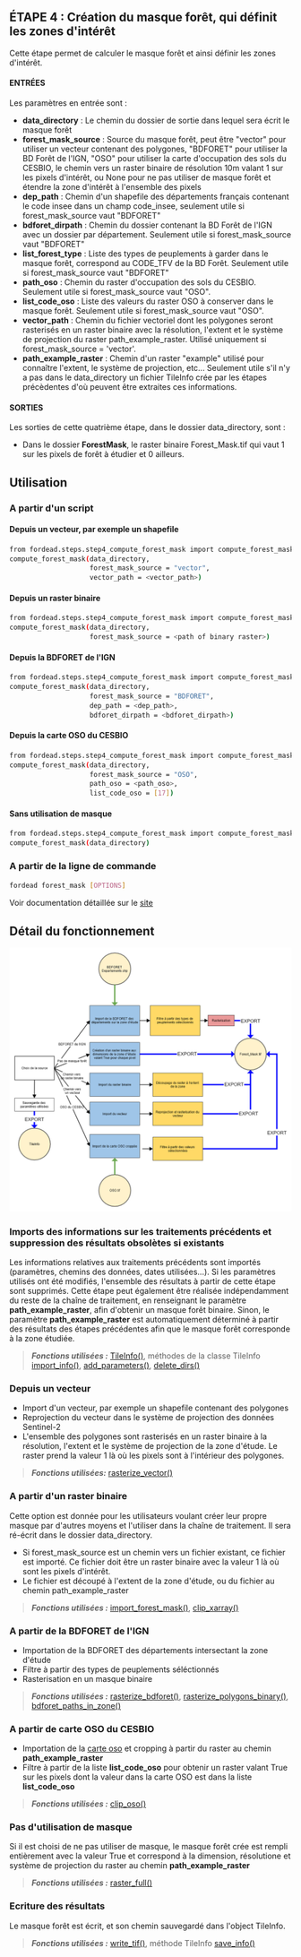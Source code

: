 ## ÉTAPE 4 : Création du masque forêt, qui définit les zones d'intérêt
Cette étape permet de calculer le masque forêt et ainsi définir les zones d'intérêt.

#### ENTRÉES
Les paramètres en entrée sont :
- **data_directory** : Le chemin du dossier de sortie dans lequel sera écrit le masque forêt
- **forest_mask_source** : Source du masque forêt, peut être "vector" pour utiliser un vecteur contenant des polygones, "BDFORET" pour utiliser la BD Forêt de l'IGN,  "OSO" pour utiliser la carte d'occupation des sols du CESBIO, le chemin vers un raster binaire de résolution 10m valant 1 sur les pixels d'intérêt, ou None pour ne pas utiliser de masque forêt et étendre la zone d'intérêt à l'ensemble des pixels
- **dep_path** : Chemin d'un shapefile des départements français contenant le code insee dans un champ code_insee, seulement utile si forest_mask_source vaut "BDFORET"
- **bdforet_dirpath** : Chemin du dossier contenant la BD Forêt de l'IGN avec un dossier par département. Seulement utile si forest_mask_source vaut "BDFORET"
- **list_forest_type** : Liste des types de peuplements à garder dans le masque forêt, correspond au CODE_TFV de la BD Forêt. Seulement utile si forest_mask_source vaut "BDFORET"
- **path_oso** : Chemin du raster d'occupation des sols du CESBIO. Seulement utile si forest_mask_source vaut "OSO".
- **list_code_oso** : Liste des valeurs du raster OSO à conserver dans le masque forêt. Seulement utile si forest_mask_source vaut "OSO".
- **vector_path** : Chemin du fichier vectoriel dont les polygones seront rasterisés en un raster binaire avec la résolution, l'extent et le système de projection du raster path_example_raster. Utilisé uniquement si forest_mask_source = 'vector'.
- **path_example_raster** : Chemin d'un raster "example" utilisé pour connaître l'extent, le système de projection, etc... Seulement utile s'il n'y a pas dans le data_directory un fichier TileInfo crée par les étapes précèdentes d'où peuvent être extraites ces informations.

#### SORTIES
Les sorties de cette quatrième étape, dans le dossier data_directory, sont :
- Dans le dossier **ForestMask**, le raster binaire Forest_Mask.tif qui vaut 1 sur les pixels de forêt à étudier et 0 ailleurs.

## Utilisation
### A partir d'un script

#### Depuis un vecteur, par exemple un shapefile
```bash
from fordead.steps.step4_compute_forest_mask import compute_forest_mask
compute_forest_mask(data_directory, 
                    forest_mask_source = "vector", 
                    vector_path = <vector_path>)
```
#### Depuis un raster binaire
```bash
from fordead.steps.step4_compute_forest_mask import compute_forest_mask
compute_forest_mask(data_directory, 
                    forest_mask_source = <path of binary raster>)
```

#### Depuis la BDFORET de l'IGN
```bash
from fordead.steps.step4_compute_forest_mask import compute_forest_mask
compute_forest_mask(data_directory, 
                    forest_mask_source = "BDFORET", 
                    dep_path = <dep_path>,
                    bdforet_dirpath = <bdforet_dirpath>)
```
#### Depuis la carte OSO du CESBIO
```bash
from fordead.steps.step4_compute_forest_mask import compute_forest_mask
compute_forest_mask(data_directory, 
                    forest_mask_source = "OSO", 
                    path_oso = <path_oso>,
                    list_code_oso = [17])
```
#### Sans utilisation de masque
```bash
from fordead.steps.step4_compute_forest_mask import compute_forest_mask
compute_forest_mask(data_directory)
```

### A partir de la ligne de commande

```bash
fordead forest_mask [OPTIONS]
```

Voir documentation détaillée sur le [site](https://fordead.gitlab.io/fordead_package/docs/cli/#fordead-forest_mask)

## Détail du fonctionnement

![Diagramme_step4](Diagrams/Diagramme_step4.png "Diagramme_step4")

### Imports des informations sur les traitements précédents et suppression des résultats obsolètes si existants
Les informations relatives aux traitements précédents sont importés (paramètres, chemins des données, dates utilisées...). Si les paramètres utilisés ont été modifiés, l'ensemble des résultats à partir de cette étape sont supprimés. Cette étape peut également être réalisée indépendamment du reste de la chaîne de traitement, en renseignant le paramètre **path_example_raster**, afin d'obtenir un masque forêt binaire. Sinon, le paramètre **path_example_raster** est automatiquement déterminé à partir des résultats des étapes précédentes afin que le masque forêt corresponde à la zone étudiée.
> **_Fonctions utilisées :_** [TileInfo()](https://fordead.gitlab.io/fordead_package/reference/fordead/import_data/#tileinfo), méthodes de la classe TileInfo [import_info()](https://fordead.gitlab.io/fordead_package/reference/fordead/import_data/#import_info), [add_parameters()](https://fordead.gitlab.io/fordead_package/reference/fordead/import_data/#add_parameters), [delete_dirs()](https://fordead.gitlab.io/fordead_package/reference/fordead/import_data/#delete_dirs)

### Depuis un vecteur
- Import d'un vecteur, par exemple un shapefile contenant des polygones
- Reprojection du vecteur dans le système de projection des données Sentinel-2
- L'ensemble des polygones sont rasterisés en un raster binaire à la résolution, l'extent et le système de projection de la zone d'étude. Le raster prend la valeur 1 là où les pixels sont à l'intérieur des polygones.
> **_Fonctions utilisées:_** [rasterize_vector()](https://fordead.gitlab.io/fordead_package/reference/fordead/masking_vi/#rasterize_vector)

### A partir d'un raster binaire
Cette option est donnée pour les utilisateurs voulant créer leur propre masque par d'autres moyens et l'utiliser dans la chaîne de traitement. Il sera ré-écrit dans le dossier data_directory.
 - Si forest_mask_source est un chemin vers un fichier existant, ce fichier est importé. Ce fichier doit être un raster binaire avec la valeur 1 là où sont les pixels d'intérêt.
 - Le fichier est découpé à l'extent de la zone d'étude, ou du fichier au chemin path_example_raster
 > **_Fonctions utilisées :_** [import_forest_mask()](https://fordead.gitlab.io/fordead_package/reference/fordead/import_data/#import_forest_mask), [clip_xarray()](https://fordead.gitlab.io/fordead_package/reference/fordead/import_data/#clip_xarray)


### A partir de la BDFORET de l'IGN
- Importation de la BDFORET des départements intersectant la zone d'étude
- Filtre à partir des types de peuplements séléctionnés
- Rasterisation en un masque binaire
 > **_Fonctions utilisées :_** [rasterize_bdforet()](https://fordead.gitlab.io/fordead_package/reference/fordead/masking_vi/#rasterize_bdforet), [rasterize_polygons_binary()](https://fordead.gitlab.io/fordead_package/reference/fordead/masking_vi/#rasterize_polygons_binary), [bdforet_paths_in_zone()](https://fordead.gitlab.io/fordead_package/reference/fordead/masking_vi/#bdforet_paths_in_zone)

### A partir de carte OSO du CESBIO
 - Importation de la [carte oso](http://osr-cesbio.ups-tlse.fr/~oso/) et cropping à partir du raster au chemin **path_example_raster**
 - Filtre à partir de la liste **list_code_oso** pour obtenir un raster valant True sur les pixels dont la valeur dans la carte OSO est dans la liste **list_code_oso**
 > **_Fonctions utilisées :_** [clip_oso()](https://fordead.gitlab.io/fordead_package/reference/fordead/masking_vi/#clip_oso)


### Pas d'utilisation de masque
 Si il est choisi de ne pas utiliser de masque, le masque forêt crée est rempli entièrement avec la valeur True et correspond à la dimension, résolutione et système de projection du raster au chemin **path_example_raster**
 > **_Fonctions utilisées :_** [raster_full()](https://fordead.gitlab.io/fordead_package/reference/fordead/masking_vi/#raster_full)

### Ecriture des résultats
Le masque forêt est écrit, et son chemin sauvegardé dans l'object TileInfo.
 > **_Fonctions utilisées :_** [write_tif()](https://fordead.gitlab.io/fordead_package/reference/fordead/writing_data/#write_tif), méthode TileInfo [save_info()](https://fordead.gitlab.io/fordead_package/reference/fordead/import_data/#save_info)


